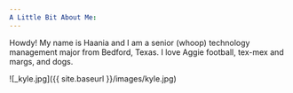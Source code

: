 ```yaml
---
A Little Bit About Me: 
---
```


Howdy! My name is Haania and I am a senior (whoop) technology management major from Bedford, Texas. 
I love Aggie football, tex-mex and margs, and dogs. 

![_kyle.jpg]({{ site.baseurl }}/images/kyle.jpg)

